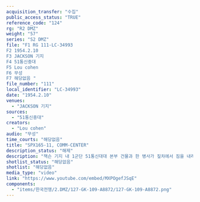 ```yaml
---
acquisition_transfer: "수집"
public_access_status: "TRUE"
reference_code: "124"
rg: "R2 DMZ"
weight: "57"
series: "S2 DMZ"
file: "F1 RG 111-LC-34993
F2 1954.2.10
F3 JACKSON 기지
F4 51통신중대
F5 Lou cohen
F6 무성 
F7 해당없음 "
file_number: "111"
local_identifier: "LC-34993"
date: "1954.2.10"
venues: 
  - "JACKSON 기지"
sources: 
  - "51통신중대"
creators: 
  - "Lou cohen"
audio: "무성"
time_courts: "해당없음"
title: "SPX165-11, COMM-CENTER"
description_status: "해제"
description: "잭슨 기지 내 1군단 51통신대대 본부 건물과 한 병사가 짚차에서 짐을 내리는 장면, 기지 내의 건물 모습, 기지 정문에 보초와 잭슨기지 표지판, 헌병이 교통정리하는 장면, 한국경찰의 보초서는 장면, 잭슨 기지의 작전실과 비행기 정비하는 장면 등으로 구성되어 있다."
shotlist_status: "해당없음"
shotlist: "해당없음"
media_type: "video"
link: "https://www.youtube.com/embed/MXPOgefJSqE"
components: 
  - "items/한국전쟁/2.DMZ/127-GK-109-A8872/127-GK-109-A8872.png"
---
```

